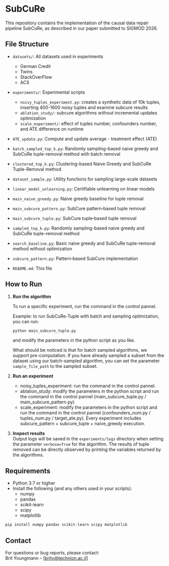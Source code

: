 # SubCuRe

This repository contains the implementation of the causal data repair pipeline SubCuRe, as described in our paper submitted to SIGMOD 2026.

## File Structure

- `datasets/`: All datasets used in experiments
    - German Credit
    - Twins
    - StackOverFlow
    - ACS
- `experiments/`: Experimental scripts
    - `noisy_tuples_experiment.py`: creates a synthetic data of 10k tuples, inserting 400-1600 noisy tuples and examine subcure results
    - `ablation_study/`: subcure algorithms without incremental updates optimization
    - `scale_experiment/`: effect of tuples number, confounders number, and ATE difference on runtime
      
- `ATE_update.py`: Compute and update average - treatment effect (ATE)
- `batch_sampled_top_k.py`: Randomly sampling-based naive greedy and SubCuRe tuple-removal method with batch removal
- `clustered_top_k.py`: Clustering-based Naive Greedy and SubCuRe Tuple-Removal method
- `dataset_sample.py`: Utility functions for sampling large-scale datasets
- `linear_model_unlearning.py`: Certifiable unlearning on linear models
- `main_naive_greedy.py`: Naive greedy baseline for tuple removal
- `main_subcure_pattern.py`: SubCure pattern‐based tuple removal
- `main_subcure_tuple.py`: SubCure tuple‐based tuple removal
- `sampled_top_k.py`: Randomly sampling-based naive greedy and SubCuRe tuple-removal method
- `search_baseline.py`: Basic naive greedy and SubCuRe tuple-removal method without optimization
- `subcure_pattern.py`: Pattern‐based SubCure implementation
- `README.md`: This file

## How to Run
1. **Run the algorithm**
   
    To run a specific experiment, run the command in the control pannel.
    
    Example: to run SubCuRe-Tuple with batch and sampling optimization, you can run:
    ```bash
    python main_subcure_tuple.py
    ```
    and modify the parameters in the python script as you like.

    What should be noticed is that for batch sampled algorithms, we support pre-computation. If you have already sampled a subset from the dataset using our batch-sampled algorithm, you can set the parameter `sample_file_path` to the sampled subset.

2. **Run an experiment**  
   - noisy_tuples_experiment: run the command in the control pannel.
   - ablation_study: modify the parameters in the python script and run the command in the control pannel (main_subcure_tuple.py / main_subcure_pattern.py)
   - scale_experiment: modify the parameters in the python script and run the command in the control pannel (confounders_num.py / tuples_num.py / target_ate.py). Every experiment includes subcure_pattern + subcure_tuple + naive_greedy execution.

4. **Inspect results**  
   Output logs will be saved in the `experiments/logs` directory when setting the parameter `verbose=True` for the algorithm. The results of tuple removed can be directly observed by printing the variables returned by the algorithms. 

## Requirements

- Python 3.7 or higher  
- Install the following (and any others used in your scripts):
  - numpy  
  - pandas  
  - scikit-learn  
  - scipy  
  - matplotlib

```bash
pip install numpy pandas scikit-learn scipy matplotlib
```

## Contact

For questions or bug reports, please contact:  
Brit Youngmann – [brity@technion.ac.il]  
